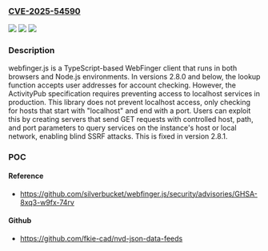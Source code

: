 ### [CVE-2025-54590](https://cve.mitre.org/cgi-bin/cvename.cgi?name=CVE-2025-54590)
![](https://img.shields.io/static/v1?label=Product&message=webfinger.js&color=blue)
![](https://img.shields.io/static/v1?label=Version&message=%3C%202.8.1%20&color=brightgreen)
![](https://img.shields.io/static/v1?label=Vulnerability&message=CWE-918%3A%20Server-Side%20Request%20Forgery%20(SSRF)&color=brightgreen)

### Description

webfinger.js is a TypeScript-based WebFinger client that runs in both browsers and Node.js environments. In versions 2.8.0 and below, the lookup function accepts user addresses for account checking. However, the ActivityPub specification requires preventing access to localhost services in production. This library does not prevent localhost access, only checking for hosts that start with "localhost" and end with a port. Users can exploit this by creating servers that send GET requests with controlled host, path, and port parameters to query services on the instance's host or local network, enabling blind SSRF attacks. This is fixed in version 2.8.1.

### POC

#### Reference
- https://github.com/silverbucket/webfinger.js/security/advisories/GHSA-8xq3-w9fx-74rv

#### Github
- https://github.com/fkie-cad/nvd-json-data-feeds

